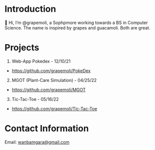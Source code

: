 # Introduction
👋 Hi, I’m @grapemoli, a Sophpmore working towards a BS in Computer Science. The name is inspired by grapes and guacamoli. Both are great.

# Projects
1. Web-App Pokedex - 12/10/21
  - https://github.com/grapemoli/PokeDex
2. MGOT (Plant-Care Simulation) - 04/25/22
  - https://github.com/grapemoli/MGOT
3. Tic-Tac-Toe - 05/16/22
  - https://github.com/grapemoli/Tic-Tac-Toe

# Contact Information
Email: wanbamgara@gmail.com
